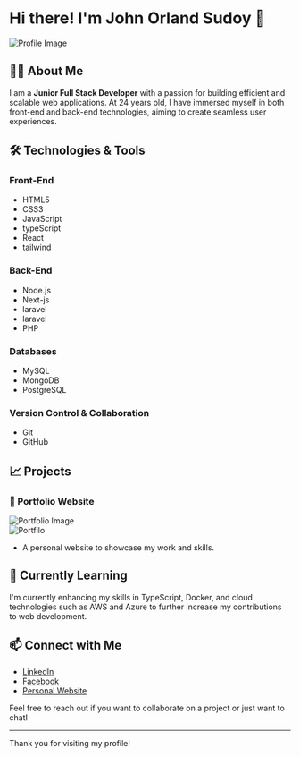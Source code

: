 # Hi there! I'm John Orland Sudoy 👋  

![Profile Image](https://avatars.githubusercontent.com/u/152146471?s=400&u=7d8b7a61aacdd703e6ca4a9d5a05edfce8e549c2&v=4)  

## 👨‍💻 About Me  

I am a **Junior Full Stack Developer** with a passion for building efficient and scalable web applications.
At 24 years old, I have immersed myself in both front-end and back-end technologies, 
aiming to create seamless user experiences.  

## 🛠️ Technologies & Tools  

### Front-End  
- HTML5  
- CSS3  
- JavaScript
- typeScript
- React  
- tailwind

### Back-End  
- Node.js  
- Next-js 
- laravel
- laravel
- PHP  

### Databases  
- MySQL  
- MongoDB  
- PostgreSQL  

### Version Control & Collaboration  
- Git  
- GitHub  
 

## 📈 Projects  

### 🎨 Portfolio Website  
![Portfolio Image](https://github.com/user-attachments/assets/5f35e8d1-7969-4964-9ace-e311750edb77)  
![Portfilo](https://main-portflio.vercel.app)
- A personal website to showcase my work and skills.  

 

## 🌱 Currently Learning  
I'm currently enhancing my skills in TypeScript, Docker, and cloud technologies such as AWS and Azure to further increase my contributions to web development.  

## 📫 Connect with Me  

- [LinkedIn](https://www.linkedin.com/in/john-orland-sudoy)  
- [Facebook](https://www.facebook.com/johnorland.sudoy.1)  
- [Personal Website](https://main-portflio.vercel.app)  

Feel free to reach out if you want to collaborate on a project or just want to chat!  

---  


Thank you for visiting my profile!
<!---
johnorland24/johnorland24 is a ✨ special ✨ repository because its `README.md` (this file) appears on your GitHub profile.
You can click the Preview link to take a look at your changes.
--->
